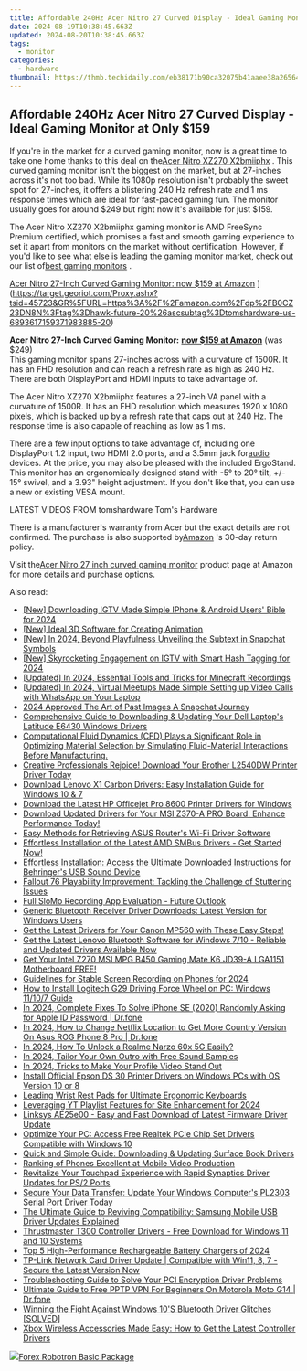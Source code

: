 ```yaml
---
title: Affordable 240Hz Acer Nitro 27 Curved Display - Ideal Gaming Monitor at Only $159
date: 2024-08-19T10:38:45.663Z
updated: 2024-08-20T10:38:45.663Z
tags:
  - monitor
categories:
  - hardware
thumbnail: https://thmb.techidaily.com/eb38171b90ca32075b41aaee38a26564bdab0e720e595c798abbf52d66cb7d09.jpg
---
```


## Affordable 240Hz Acer Nitro 27 Curved Display - Ideal Gaming Monitor at Only $159

If you're in the market for a curved gaming monitor, now is a great time to take one home thanks to this deal on the[Acer Nitro XZ270 X2bmiiphx](https://target.georiot.com/Proxy.ashx?tsid=45723&GR%5FURL=https%3A%2F%2Famazon.com%2Fdp%2FB0CZ23DN8N%3Ftag%3Dhawk-future-20%26ascsubtag%3Dtomshardware-us-5920708731038091271-20) . This curved gaming monitor isn't the biggest on the market, but at 27-inches across it's not too bad. While its 1080p resolution isn't probably the sweet spot for 27-inches, it offers a blistering 240 Hz refresh rate and 1 ms response times which are ideal for fast-paced gaming fun. The monitor usually goes for around $249 but right now it's available for just $159.

 The Acer Nitro XZ270 X2bmiiphx gaming monitor is AMD FreeSync Premium certified, which promises a fast and smooth gaming experience to set it apart from monitors on the market without certification. However, if you'd like to see what else is leading the gaming monitor market, check out our list of[best gaming monitors](https://tools.techidaily.com) .

[Acer Nitro 27-Inch Curved Gaming Monitor: now $159 at Amazon](https://cdn.mos.cms.futurecdn.net/iAmk5xHDbiUF5ptXFERg8A-200-100.jpg "Acer Nitro 27-Inch Curved Gaming Monitor: now $159 at Amazon") ](https://target.georiot.com/Proxy.ashx?tsid=45723&GR%5FURL=https%3A%2F%2Famazon.com%2Fdp%2FB0CZ23DN8N%3Ftag%3Dhawk-future-20%26ascsubtag%3Dtomshardware-us-6893617159371983885-20)

**Acer Nitro 27-Inch Curved Gaming Monitor:** [**now $159 at Amazon**](https://target.georiot.com/Proxy.ashx?tsid=45723&GR%5FURL=https%3A%2F%2Famazon.com%2Fdp%2FB0CZ23DN8N%3Ftag%3Dhawk-future-20%26ascsubtag%3Dtomshardware-us-1168829508159069379-20) (was $249)  
 This gaming monitor spans 27-inches across with a curvature of 1500R. It has an FHD resolution and can reach a refresh rate as high as 240 Hz. There are both DisplayPort and HDMI inputs to take advantage of.

 The Acer Nitro XZ270 X2bmiiphx features a 27-inch VA panel with a curvature of 1500R. It has an FHD resolution which measures 1920 x 1080 pixels, which is backed up by a refresh rate that caps out at 240 Hz. The response time is also capable of reaching as low as 1 ms.

 There are a few input options to take advantage of, including one DisplayPort 1.2 input, two HDMI 2.0 ports, and a 3.5mm jack for[audio](https://tools.techidaily.com) devices. At the price, you may also be pleased with the included ErgoStand. This monitor has an ergonomically designed stand with -5° to 20° tilt, +/- 15° swivel, and a 3.93" height adjustment. If you don't like that, you can use a new or existing VESA mount.

 LATEST VIDEOS FROM tomshardware Tom's Hardware

 There is a manufacturer's warranty from Acer but the exact details are not confirmed. The purchase is also supported by[Amazon](https://tools.techidaily.com) 's 30-day return policy.

 Visit the[Acer Nitro 27 inch curved gaming monitor](https://target.georiot.com/Proxy.ashx?tsid=45723&GR%5FURL=https%3A%2F%2Famazon.com%2Fdp%2FB0CZ23DN8N%3Ftag%3Dhawk-future-20%26ascsubtag%3Dtomshardware-us-8724227423600336570-20) product page at Amazon for more details and purchase options.

<ins class="adsbygoogle"
     style="display:block"
     data-ad-format="autorelaxed"
     data-ad-client="ca-pub-7571918770474297"
     data-ad-slot="1223367746"></ins>



<ins class="adsbygoogle"
     style="display:block"
     data-ad-client="ca-pub-7571918770474297"
     data-ad-slot="8358498916"
     data-ad-format="auto"
     data-full-width-responsive="true"></ins>

<span class="atpl-alsoreadstyle">Also read:</span>
<div><ul>
<li><a href="https://instagram-video-files.techidaily.com/new-downloading-igtv-made-simple-iphone-and-android-users-bible-for-2024/"><u>[New] Downloading IGTV Made Simple  IPhone & Android Users' Bible for 2024</u></a></li>
<li><a href="https://some-techniques.techidaily.com/new-ideal-3d-software-for-creating-animation/"><u>[New] Ideal 3D Software for Creating Animation</u></a></li>
<li><a href="https://snapchat-videos.techidaily.com/new-in-2024-beyond-playfulness-unveiling-the-subtext-in-snapchat-symbols/"><u>[New] In 2024, Beyond Playfulness  Unveiling the Subtext in Snapchat Symbols</u></a></li>
<li><a href="https://instagram-videos.techidaily.com/new-skyrocketing-engagement-on-igtv-with-smart-hash-tagging-for-2024/"><u>[New] Skyrocketing Engagement on IGTV with Smart Hash Tagging for 2024</u></a></li>
<li><a href="https://remote-screen-capture.techidaily.com/updated-in-2024-essential-tools-and-tricks-for-minecraft-recordings/"><u>[Updated] In 2024, Essential Tools and Tricks for Minecraft Recordings</u></a></li>
<li><a href="https://visual-screen-recording.techidaily.com/updated-in-2024-virtual-meetups-made-simple-setting-up-video-calls-with-whatsapp-on-your-laptop/"><u>[Updated] In 2024, Virtual Meetups Made Simple  Setting up Video Calls with WhatsApp on Your Laptop</u></a></li>
<li><a href="https://snapchat-videos.techidaily.com/2024-approved-the-art-of-past-images-a-snapchat-journey/"><u>2024 Approved  The Art of Past Images  A Snapchat Journey</u></a></li>
<li><a href="https://hardware-help.techidaily.com/comprehensive-guide-to-downloading-and-updating-your-dell-laptops-latitude-e6430-windows-drivers/"><u>Comprehensive Guide to Downloading & Updating Your Dell Laptop's Latitude E6430 Windows Drivers</u></a></li>
<li><a href="https://hardware-help.techidaily.com/computational-fluid-dynamics-cfd-plays-a-significant-role-in-optimizing-material-selection-by-simulating-fluid-material-interactions-before-manufacturing/"><u>Computational Fluid Dynamics (CFD) Plays a Significant Role in Optimizing Material Selection by Simulating Fluid-Material Interactions Before Manufacturing.</u></a></li>
<li><a href="https://hardware-help.techidaily.com/creative-professionals-rejoice-download-your-brother-l2540dw-printer-driver-today/"><u>Creative Professionals Rejoice! Download Your Brother L2540DW Printer Driver Today</u></a></li>
<li><a href="https://hardware-help.techidaily.com/download-lenovo-x1-carbon-drivers-easy-installation-guide-for-windows-10-and-7/"><u>Download Lenovo X1 Carbon Drivers: Easy Installation Guide for Windows 10 & 7</u></a></li>
<li><a href="https://hardware-help.techidaily.com/download-the-latest-hp-officejet-pro-8600-printer-drivers-for-windows/"><u>Download the Latest HP Officejet Pro 8600 Printer Drivers for Windows</u></a></li>
<li><a href="https://hardware-help.techidaily.com/download-updated-drivers-for-your-msi-z370-a-pro-board-enhance-performance-today/"><u>Download Updated Drivers for Your MSI Z370-A PRO Board: Enhance Performance Today!</u></a></li>
<li><a href="https://hardware-help.techidaily.com/easy-methods-for-retrieving-asus-routers-wi-fi-driver-software/"><u>Easy Methods for Retrieving ASUS Router's Wi-Fi Driver Software</u></a></li>
<li><a href="https://hardware-help.techidaily.com/1722966500617-effortless-installation-of-the-latest-amd-smbus-drivers-get-started-now/"><u>Effortless Installation of the Latest AMD SMBus Drivers - Get Started Now!</u></a></li>
<li><a href="https://hardware-help.techidaily.com/1722974659829-effortless-installation-access-the-ultimate-downloaded-instructions-for-behringers-usb-sound-device/"><u>Effortless Installation: Access the Ultimate Downloaded Instructions for Behringer's USB Sound Device</u></a></li>
<li><a href="https://win-solutions.techidaily.com/fallout-76-playability-improvement-tackling-the-challenge-of-stuttering-issues/"><u>Fallout 76 Playability Improvement: Tackling the Challenge of Stuttering Issues</u></a></li>
<li><a href="https://extra-tips.techidaily.com/full-slomo-recording-app-evaluation-future-outlook/"><u>Full SloMo Recording App Evaluation - Future Outlook</u></a></li>
<li><a href="https://hardware-help.techidaily.com/generic-bluetooth-receiver-driver-downloads-latest-version-for-windows-users/"><u>Generic Bluetooth Receiver Driver Downloads: Latest Version for Windows Users</u></a></li>
<li><a href="https://hardware-help.techidaily.com/get-the-latest-drivers-for-your-canon-mp560-with-these-easy-steps/"><u>Get the Latest Drivers for Your Canon MP560 with These Easy Steps!</u></a></li>
<li><a href="https://hardware-help.techidaily.com/get-the-latest-lenovo-bluetooth-software-for-windows-710-reliable-and-updated-drivers-available-now/"><u>Get the Latest Lenovo Bluetooth Software for Windows 7/10 - Reliable and Updated Drivers Available Now</u></a></li>
<li><a href="https://hardware-help.techidaily.com/get-your-intel-z270-msi-mpg-b450-gaming-mate-k6-jd39-a-lga1151-motherboard-free/"><u>Get Your Intel Z270 MSI MPG B450 Gaming Mate K6 JD39-A LGA1151 Motherboard FREE!</u></a></li>
<li><a href="https://some-knowledge.techidaily.com/guidelines-for-stable-screen-recording-on-phones-for-2024/"><u>Guidelines for Stable Screen Recording on Phones for 2024</u></a></li>
<li><a href="https://hardware-help.techidaily.com/how-to-install-logitech-g29-driving-force-wheel-on-pc-windows-11107-guide/"><u>How to Install Logitech G29 Driving Force Wheel on PC: Windows 11/10/7 Guide</u></a></li>
<li><a href="https://iphone-unlock.techidaily.com/in-2024-complete-fixes-to-solve-iphone-se-2020-randomly-asking-for-apple-id-password-drfone-by-drfone-ios/"><u>In 2024, Complete Fixes To Solve iPhone SE (2020) Randomly Asking for Apple ID Password | Dr.fone</u></a></li>
<li><a href="https://review-topics.techidaily.com/in-2024-how-to-change-netflix-location-to-get-more-country-version-on-asus-rog-phone-8-pro-drfone-by-drfone-virtual-android/"><u>In 2024, How to Change Netflix Location to Get More Country Version On Asus ROG Phone 8 Pro | Dr.fone</u></a></li>
<li><a href="https://easy-unlock-android.techidaily.com/in-2024-how-to-unlock-a-realme-narzo-60x-5g-easily-by-drfone-android/"><u>In 2024, How To Unlock a Realme Narzo 60x 5G Easily?</u></a></li>
<li><a href="https://some-guidance.techidaily.com/in-2024-tailor-your-own-outro-with-free-sound-samples/"><u>In 2024, Tailor Your Own Outro with Free Sound Samples</u></a></li>
<li><a href="https://facebook-clips.techidaily.com/in-2024-tricks-to-make-your-profile-video-stand-out/"><u>In 2024, Tricks to Make Your Profile Video Stand Out</u></a></li>
<li><a href="https://hardware-help.techidaily.com/install-official-epson-ds-30-printer-drivers-on-windows-pcs-with-os-version-10-or-8/"><u>Install Official Epson DS 30 Printer Drivers on Windows PCs with OS Version 10 or 8</u></a></li>
<li><a href="https://buynow-info.techidaily.com/leading-wrist-rest-pads-for-ultimate-ergonomic-keyboards/"><u>Leading Wrist Rest Pads for Ultimate Ergonomic Keyboards</u></a></li>
<li><a href="https://youtube-help.techidaily.com/leveraging-yt-playlist-features-for-site-enhancement-for-2024/"><u>Leveraging YT Playlist Features for Site Enhancement for 2024</u></a></li>
<li><a href="https://win-amazing.techidaily.com/linksys-ae25e00-easy-and-fast-download-of-latest-firmware-driver-update/"><u>Linksys AE25e00 - Easy and Fast Download of Latest Firmware Driver Update</u></a></li>
<li><a href="https://hardware-help.techidaily.com/optimize-your-pc-access-free-realtek-pcie-chip-set-drivers-compatible-with-windows-10/"><u>Optimize Your PC: Access Free Realtek PCIe Chip Set Drivers Compatible with Windows 10</u></a></li>
<li><a href="https://hardware-help.techidaily.com/quick-and-simple-guide-downloading-and-updating-surface-book-drivers/"><u>Quick and Simple Guide: Downloading & Updating Surface Book Drivers</u></a></li>
<li><a href="https://extra-lessons.techidaily.com/ranking-of-phones-excellent-at-mobile-video-production/"><u>Ranking of Phones Excellent at Mobile Video Production</u></a></li>
<li><a href="https://hardware-help.techidaily.com/revitalize-your-touchpad-experience-with-rapid-synaptics-driver-updates-for-ps2-ports/"><u>Revitalize Your Touchpad Experience with Rapid Synaptics Driver Updates for PS/2 Ports</u></a></li>
<li><a href="https://hardware-help.techidaily.com/secure-your-data-transfer-update-your-windows-computers-pl2303-serial-port-driver-today/"><u>Secure Your Data Transfer: Update Your Windows Computer's PL2303 Serial Port Driver Today</u></a></li>
<li><a href="https://hardware-help.techidaily.com/the-ultimate-guide-to-reviving-compatibility-samsung-mobile-usb-driver-updates-explained/"><u>The Ultimate Guide to Reviving Compatibility: Samsung Mobile USB Driver Updates Explained</u></a></li>
<li><a href="https://hardware-help.techidaily.com/thrustmaster-t300-controller-drivers-free-download-for-windows-11-and-10-systems/"><u>Thrustmaster T300 Controller Drivers - Free Download for Windows 11 and 10 Systems</u></a></li>
<li><a href="https://buynow-tips.techidaily.com/top-5-high-performance-rechargeable-battery-chargers-of-2024/"><u>Top 5 High-Performance Rechargeable Battery Chargers of 2024</u></a></li>
<li><a href="https://hardware-help.techidaily.com/1722974172384-tp-link-network-card-driver-update-compatible-with-win11-8-7-secure-the-latest-version-now/"><u>TP-Link Network Card Driver Update | Compatible with Win11, 8, 7 - Secure the Latest Version Now</u></a></li>
<li><a href="https://hardware-help.techidaily.com/troubleshooting-guide-to-solve-your-pci-encryption-driver-problems/"><u>Troubleshooting Guide to Solve Your PCI Encryption Driver Problems</u></a></li>
<li><a href="https://fake-location.techidaily.com/ultimate-guide-to-free-pptp-vpn-for-beginners-on-motorola-moto-g14-drfone-by-drfone-virtual-android/"><u>Ultimate Guide to Free PPTP VPN For Beginners On Motorola Moto G14 | Dr.fone</u></a></li>
<li><a href="https://hardware-help.techidaily.com/winning-the-fight-against-windows-10s-bluetooth-driver-glitches-solved/"><u>Winning the Fight Against Windows 10'S Bluetooth Driver Glitches [SOLVED]</u></a></li>
<li><a href="https://hardware-help.techidaily.com/xbox-wireless-accessories-made-easy-how-to-get-the-latest-controller-drivers/"><u>Xbox Wireless Accessories Made Easy: How to Get the Latest Controller Drivers</u></a></li>
</ul></div>

<!-- affiliate ads begin -->
<a href="https://secure.2checkout.com/order/checkout.php?PRODS=4726960&QTY=1&AFFILIATE=108875&CART=1"><img src="https://secure.avangate.com/images/merchant/5f4f7141b65a730b4efb0e0d51f63e94/products/forexrobotronbox.gif" border="0">Forex Robotron Basic Package</a>
<!-- affiliate ads end -->